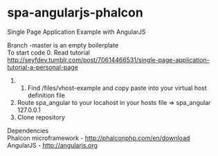 spa-angularjs-phalcon
=====================

Single Page Application Example with AngularJS

Branch -master is an empty boilerplate<br />
To start code
0. Read tutorial http://seyfdev.tumblr.com/post/70614466531/single-page-application-tutorial-a-personal-page<br />
1. 1. Find  /files/vhost-example and copy paste into your virtual host definition file<br />
2. Route spa_angular to your locahost in your hosts file =>   spa_angular 127.0.0.1<br />
3. Clone repository<br />


Dependencies<br />
Phalcon microframework - http://phalconphp.com/en/download <br />
AngularJS - http://angularjs.org

